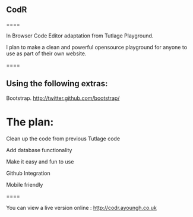 ## CodR
====

In Browser Code Editor adaptation from Tutlage Playground.

I plan to make a clean and powerful opensource playground for anyone to use as part of their own website.

====

## Using the following extras:

Bootstrap. http://twitter.github.com/bootstrap/


# The plan:

Clean up the code from previous Tutlage code

Add database functionality

Make it easy and fun to use

Github Integration

Mobile friendly

====

You can view a live version online : http://codr.ayoungh.co.uk

